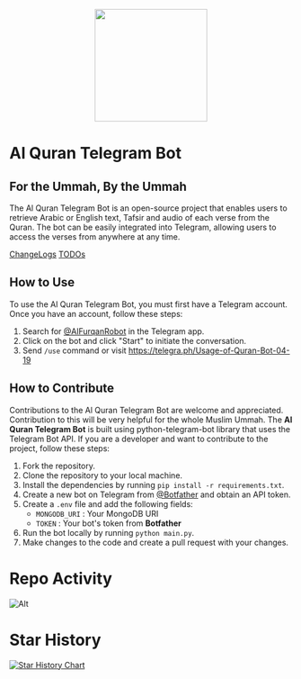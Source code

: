 <p align="center" >
  <img width="200px" src="https://telegra.ph/file/07286283bff972971cbd8.jpg"/>
</p>


# Al Quran Telegram Bot
## For the Ummah, By the Ummah

The Al Quran Telegram Bot is an open-source project that enables users to retrieve Arabic or English text, Tafsir and audio of each verse from the Quran.
The bot can be easily integrated into Telegram, allowing users to access the verses from anywhere at any time.

[ChangeLogs](ChangeLogs.md) [TODOs](TODO.md)

## How to Use

To use the Al Quran Telegram Bot, you must first have a Telegram account. Once you have an account, follow these steps:

1. Search for [@AlFurqanRobot](https://t.me/AlFurqanRobot) in the Telegram app.
2. Click on the bot and click "Start" to initiate the conversation.
3. Send `/use` command or visit https://telegra.ph/Usage-of-Quran-Bot-04-19


## How to Contribute
Contributions to the Al Quran Telegram Bot are welcome and appreciated. Contribution to this will be very helpful for the whole Muslim Ummah.
The <b>Al Quran Telegram Bot</b> is built using python-telegram-bot library that uses the Telegram Bot API.
If you are a developer and want to contribute to the project, follow these steps:

1. Fork the repository.
2. Clone the repository to your local machine.
3. Install the dependencies by running `pip install -r requirements.txt`.
4. Create a new bot on Telegram from [@Botfather](https://t.me/BotFather) and obtain an API token.
5. Create a `.env` file and add the following fields:
   - `MONGODB_URI` : Your MongoDB URI
   - `TOKEN` : Your bot's token from **Botfather**
7. Run the bot locally by running `python main.py`.
8. Make changes to the code and create a pull request with your changes.


# Repo Activity

![Alt](https://repobeats.axiom.co/api/embed/aa1b22df570a15211d4b201f1578dadb90463406.svg "Repobeats analytics image")

# Star History

[![Star History Chart](https://api.star-history.com/svg?repos=The-Quran-Project/The-Quran-Bot&type=Date)](https://star-history.com/#The-Quran-Project/The-Quran-Bot&Date)
